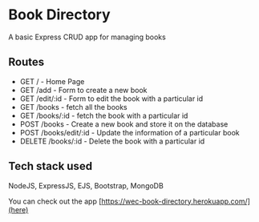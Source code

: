 # Book Directory

A basic Express CRUD app for managing books

## Routes

* GET / - Home Page
* GET /add - Form to create a new book
* GET /edit/:id - Form to edit the book with a particular id
* GET /books - fetch all the books
* GET /books/:id - fetch the book with a particular id
* POST /books - Create a new book and store it on the database
* POST /books/edit/:id - Update the information of a particular book
* DELETE /books/:id - Delete the book with a particular id

## Tech stack used

NodeJS, ExpressJS, EJS, Bootstrap, MongoDB

You can check out the app [https://wec-book-directory.herokuapp.com/](here)



